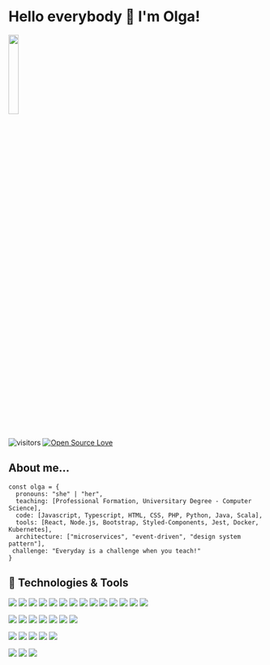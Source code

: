 
# Hello everybody 👋 I'm Olga!
<img width="20%" src="https://media3.giphy.com/media/2aIRxJ8YitX04Am4kO/giphy.gif?cid=ecf05e47rvrlxeo116b6o0biyii0s9p2aldmryt1z56d765j&rid=giphy.gif&ct=s">

![visitors](https://visitor-badge.laobi.icu/badge?page_id=olga3emes)
[![Open Source Love](https://badges.frapsoft.com/os/v1/open-source.svg?v=102)](https://github.com/olga3emes/olga3emes)


## About me...
```
const olga = {
  pronouns: "she" | "her",
  teaching: [Professional Formation, Universitary Degree - Computer Science],
  code: [Javascript, Typescript, HTML, CSS, PHP, Python, Java, Scala],
  tools: [React, Node.js, Bootstrap, Styled-Components, Jest, Docker, Kubernetes],
  architecture: ["microservices", "event-driven", "design system pattern"],
 challenge: "Everyday is a challenge when you teach!"
}
```



## 🔧 Technologies & Tools
![](https://img.shields.io/badge/Code-HTML-informational?style=flat&logo=HTML5&logoColor=white&color=6aa6f8)
![](https://img.shields.io/badge/Code-CSS-informational?style=flat&logo=CSS3&logoColor=white&color=6aa6f8)
![](https://img.shields.io/badge/Code-PHP-informational?style=flat&logo=php&logoColor=white&color=6aa6f8)
![](https://img.shields.io/badge/Framework-Laravel-informational?style=flat&logo=laravel&logoColor=white&color=6aa6f8)
![](https://img.shields.io/badge/Framework-Bootstrap-informational?style=flat&logo=bootstrap&logoColor=white&color=6aa6f8)
![](https://img.shields.io/badge/Code-JavaScript-informational?style=flat&logo=javascript&logoColor=white&color=6aa6f8)
![](https://img.shields.io/badge/Code-jQuery-informational?style=flat&logo=jquery&logoColor=white&color=6aa6f8)
![](https://img.shields.io/badge/PE-Node.js-informational?style=flat&logo=node.js&logoColor=white&color=6aa6f8)
![](https://img.shields.io/badge/Framework-React-informational?style=flat&logo=react&logoColor=white&color=6aa6f8)
![](https://img.shields.io/badge/Framework-Express-informational?style=flat&logo=express&logoColor=white&color=6aa6f8)
![](https://img.shields.io/badge/Framework-Next.js-informational?style=flat&logo=next.js&logoColor=white&color=6aa6f8)
![](https://img.shields.io/badge/Code-Python-informational?style=flat&logo=python&logoColor=white&color=6aa6f8)
![](https://img.shields.io/badge/Code-Java-informational?style=flat&logo=Java&logoColor=white&color=6aa6f8)
![](https://img.shields.io/badge/Code-Scala-informational?style=flat&logo=scala&logoColor=white&color=6aa6f8)

![](https://img.shields.io/badge/OS-Linux-informational?style=flat&logo=linux&logoColor=white&color=6aa6f8)
![](https://img.shields.io/badge/OS-Mac-informational?style=flat&logo=apple&logoColor=white&color=6aa6f8)
![](https://img.shields.io/badge/OS-Windows-informational?style=flat&logo=windows&logoColor=white&color=6aa6f8)
![](https://img.shields.io/badge/Shell-Bash-informational?style=flat&logo=gnu-bash&logoColor=white&color=6aa6f8)
![](https://img.shields.io/badge/Editor-VsCode-informational?style=flat&logo=vscode&logoColor=white&color=6aa6f8)
![](https://img.shields.io/badge/DVCS-Git-informational?style=flat&logo=git&logoColor=white&color=6aa6f8)
![](https://img.shields.io/badge/DVCS-GitHub-informational?style=flat&logo=github&logoColor=white&color=6aa6f8)


![](https://img.shields.io/badge/DB-MongoDB-informational?style=flat&logo=mongodb&logoColor=white&color=6aa6f8)
![](https://img.shields.io/badge/DB-MySQL-informational?style=flat&logo=mysql&logoColor=white&color=6aa6f8)
![](https://img.shields.io/badge/DB-Redis-informational?style=flat&logo=redis&logoColor=white&color=6aa6f8)
![](https://img.shields.io/badge/DB-PostgreSQL-informational?style=flat&logo=postgresql&logoColor=white&color=6aa6f8)
![](https://img.shields.io/badge/DB-ElasticSearch-informational?style=flat&logo=elasticsearch&logoColor=white&color=6aa6f8)

![](https://img.shields.io/badge/Tools-Docker-informational?style=flat&logo=docker&logoColor=white&color=6aa6f8)
![](https://img.shields.io/badge/Tools-Kubernetes-informational?style=flat&logo=kubernetes&logoColor=white&color=6aa6f8)
![](https://img.shields.io/badge/Tools-Photoshop-informational?style=flat&logo=adobe-photoshop&logoColor=white&color=6aa6f8)


